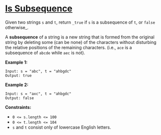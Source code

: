 [Is Subsequence](https://leetcode.com/problems/is-subsequence/)
===
Given two strings `s` and `t`, return `_true` if `s` is a subsequence of `t`, or `false` otherwise_.

A **subsequence** of a string is a new string that is formed from the original string by deleting some (can be none) of
the characters without disturbing the relative positions of the remaining characters. (i.e., `ace` is a subsequence of
`abcde` while `aec` is not).

**Example 1:**

```text
Input: s = "abc", t = "ahbgdc"
Output: true
```

**Example 2:**

```text
Input: s = "axc", t = "ahbgdc"
Output: false
```

**Constraints:**

* `0 <= s.length <= 100`
* `0 <= t.length <= 104`
* `s` and `t` consist only of lowercase English letters.

 